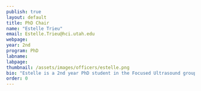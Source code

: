```yaml
---
publish: true
layout: default
title: PhD Chair
name: "Estelle Trieu"
email: Estelle.Trieu@hci.utah.edu
webpage:
year: 2nd
program: PhD
labname: 
labpage:
thumbnail: /assets/images/officers/estelle.png
bio: "Estelle is a 2nd year PhD student in the Focused Ultrasound group at the Radiology and Advanced Imaging Research Center. Outside of research, you'll find her training as part of the university powerlifting team, practicing the Olympic lifts (snatch & clean and jerk), or running cross country. She also enjoys hanging out with her friends and learning to cook new recipes."
order: 0
---
```

